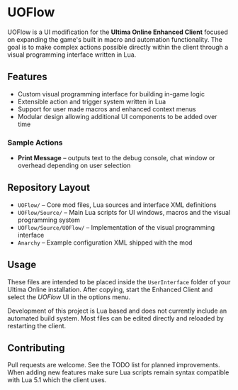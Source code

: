 # UOFlow

UOFlow is a UI modification for the **Ultima Online Enhanced Client** focused on expanding the game's built in macro and automation functionality. The goal is to make complex actions possible directly within the client through a visual programming interface written in Lua.

## Features

- Custom visual programming interface for building in-game logic
- Extensible action and trigger system written in Lua
- Support for user made macros and enhanced context menus
- Modular design allowing additional UI components to be added over time

### Sample Actions

- **Print Message** – outputs text to the debug console, chat window or overhead depending on user selection

## Repository Layout

- `UOFlow/` – Core mod files, Lua sources and interface XML definitions
- `UOFlow/Source/` – Main Lua scripts for UI windows, macros and the visual programming system
- `UOFlow/Source/UOFlow/` – Implementation of the visual programming interface
- `Anarchy` – Example configuration XML shipped with the mod

## Usage

These files are intended to be placed inside the `UserInterface` folder of your Ultima Online installation. After copying, start the Enhanced Client and select the *UOFlow* UI in the options menu.

Development of this project is Lua based and does not currently include an automated build system. Most files can be edited directly and reloaded by restarting the client.

## Contributing

Pull requests are welcome. See the TODO list for planned improvements. When adding new features make sure Lua scripts remain syntax compatible with Lua 5.1 which the client uses.


